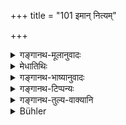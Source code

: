 +++
title = "101 इमान् नित्यम्"

+++

<details><summary>गङ्गानथ-मूलानुवादः</summary>

One who is studying the Veda should always avoid these days, as unfit for study; so also the person who is doing the teaching of pupils according to rule.—(101)
</details>

<details><summary>मेधातिथिः</summary>

**इमान्** वक्ष्यमाणान् **अनध्यायान् अधीयानो विवर्जयेत्** । **अध्यापनं च कुर्वाणः** । अध्यापनग्रहणम् अनधीयतो ग्रहणार्थम् अभ्यासार्थं च । **नित्यम्** नोत्सर्गाद् एव प्रभृति । किं तर्ह्य् अर्धपञ्चमेष्व् अपि मासेषूपाकर्मणः प्रभृति । **शिष्याणाम्** अनुवादः ॥ ४.१०१ ॥
</details>

<details><summary>गङ्गानथ-भाष्यानुवादः</summary>

‘*These*’—*i.e*., those going to be described;—‘he shall avoid who is reading the Veda, as also the person who does the teaching.’ Inasmuch as the work of *teaching* is mentioned, the reading of the Veda for the purpose of repeating and getting up (the old lessons) is permitted (on the days specified).

‘*Always*;’—*i.e*., not only after the performance of the ‘*Utsarga*’-rite, but also during the four months and a half, following the ‘*Upākarma*’ rite.

‘*Of pupils*’— this is only an explanatory reiteration.—(101)
</details>

<details><summary>गङ्गानथ-टिप्पन्यः</summary>

This verse is quoted in *Gadādharapaddhati* (Kāla, p. 194);—in
*Puruṣārthacintāmaṇi* (p. 444);—and in *Hemādri* (Kāla, p. 776).
</details>

<details><summary>गङ्गानथ-तुल्य-वाक्यानि</summary>

*Purāṇa* (quoted in Caturvargacintāmaṇi, p. 776).—‘The pupil, carrying
on his study, should avoid the days unfit for study; and the teacher, carrying on the teaching should avoid the days unfit for study.’

*Viṣṇu* (30.31).—‘The Preceptor desiring the Brāhmic regions should sow
knowledge in the fertile soil of the true pupil, except on the days unfit for study.’
</details>

<details><summary>Bühler</summary>

101	Let him who studies always avoid (reading) on the following occasions when the Veda-study is forbidden, and (let) him who teaches pupils according to the prescribed rule (do it likewise).
</details>
